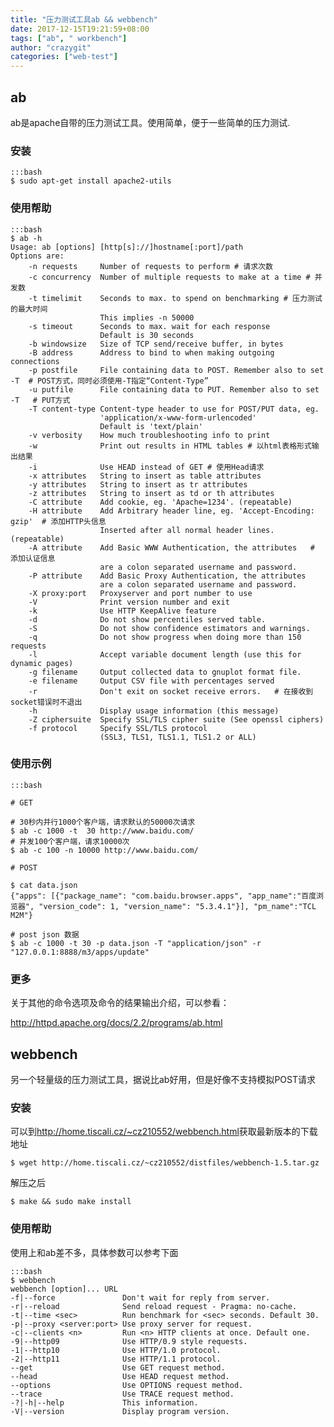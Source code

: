 ```yaml
---
title: "压力测试工具ab && webbench"
date: 2017-12-15T19:21:59+08:00
tags: ["ab", " workbench"]
author: "crazygit"
categories: ["web-test"]
---
```


## ab

ab是apache自带的压力测试工具。使用简单，便于一些简单的压力测试.


### 安装

    :::bash
    $ sudo apt-get install apache2-utils

### 使用帮助

    :::bash
    $ ab -h
    Usage: ab [options] [http[s]://]hostname[:port]/path
    Options are:
        -n requests     Number of requests to perform # 请求次数
        -c concurrency  Number of multiple requests to make at a time # 并发数
        -t timelimit    Seconds to max. to spend on benchmarking # 压力测试的最大时间
                        This implies -n 50000
        -s timeout      Seconds to max. wait for each response
                        Default is 30 seconds
        -b windowsize   Size of TCP send/receive buffer, in bytes
        -B address      Address to bind to when making outgoing connections
        -p postfile     File containing data to POST. Remember also to set -T  # POST方式，同时必须使用-T指定“Content-Type”
        -u putfile      File containing data to PUT. Remember also to set -T   # PUT方式
        -T content-type Content-type header to use for POST/PUT data, eg.
                        'application/x-www-form-urlencoded'
                        Default is 'text/plain'
        -v verbosity    How much troubleshooting info to print
        -w              Print out results in HTML tables # 以html表格形式输出结果
        -i              Use HEAD instead of GET # 使用Head请求
        -x attributes   String to insert as table attributes
        -y attributes   String to insert as tr attributes
        -z attributes   String to insert as td or th attributes
        -C attribute    Add cookie, eg. 'Apache=1234'. (repeatable)
        -H attribute    Add Arbitrary header line, eg. 'Accept-Encoding: gzip'  # 添加HTTP头信息
                        Inserted after all normal header lines. (repeatable)
        -A attribute    Add Basic WWW Authentication, the attributes   # 添加认证信息
                        are a colon separated username and password.
        -P attribute    Add Basic Proxy Authentication, the attributes
                        are a colon separated username and password.
        -X proxy:port   Proxyserver and port number to use
        -V              Print version number and exit
        -k              Use HTTP KeepAlive feature
        -d              Do not show percentiles served table.
        -S              Do not show confidence estimators and warnings.
        -q              Do not show progress when doing more than 150 requests
        -l              Accept variable document length (use this for dynamic pages)
        -g filename     Output collected data to gnuplot format file.
        -e filename     Output CSV file with percentages served
        -r              Don't exit on socket receive errors.   # 在接收到socket错误时不退出
        -h              Display usage information (this message)
        -Z ciphersuite  Specify SSL/TLS cipher suite (See openssl ciphers)
        -f protocol     Specify SSL/TLS protocol
                        (SSL3, TLS1, TLS1.1, TLS1.2 or ALL)

### 使用示例

    :::bash

    # GET

    # 30秒内并行1000个客户端，请求默认的50000次请求
    $ ab -c 1000 -t  30 http://www.baidu.com/
    # 并发100个客户端，请求10000次
    $ ab -c 100 -n 10000 http://www.baidu.com/

    # POST

    $ cat data.json
    {"apps": [{"package_name": "com.baidu.browser.apps", "app_name":"百度浏览器", "version_code": 1, "version_name": "5.3.4.1"}], "pm_name":"TCL M2M"}

    # post json 数据
    $ ab -c 1000 -t 30 -p data.json -T "application/json" -r "127.0.0.1:8888/m3/apps/update"

### 更多

关于其他的命令选项及命令的结果输出介绍，可以参看：

<http://httpd.apache.org/docs/2.2/programs/ab.html>


## webbench

另一个轻量级的压力测试工具，据说比ab好用，但是好像不支持模拟POST请求


### 安装

可以到<http://home.tiscali.cz/~cz210552/webbench.html>获取最新版本的下载地址

    $ wget http://home.tiscali.cz/~cz210552/distfiles/webbench-1.5.tar.gz

解压之后

    $ make && sudo make install


### 使用帮助

使用上和ab差不多，具体参数可以参考下面

    :::bash
    $ webbench
    webbench [option]... URL
    -f|--force               Don't wait for reply from server.
    -r|--reload              Send reload request - Pragma: no-cache.
    -t|--time <sec>          Run benchmark for <sec> seconds. Default 30.
    -p|--proxy <server:port> Use proxy server for request.
    -c|--clients <n>         Run <n> HTTP clients at once. Default one.
    -9|--http09              Use HTTP/0.9 style requests.
    -1|--http10              Use HTTP/1.0 protocol.
    -2|--http11              Use HTTP/1.1 protocol.
    --get                    Use GET request method.
    --head                   Use HEAD request method.
    --options                Use OPTIONS request method.
    --trace                  Use TRACE request method.
    -?|-h|--help             This information.
    -V|--version             Display program version.